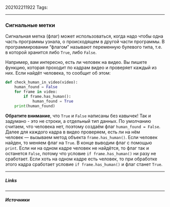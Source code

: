 202102211922
Tags: 
___
### Сигнальные метки
Сигнальная метка (флаг) может использоваться, когда надо чтобы одна часть программы узнала, о происходящем в другой части программы. В программировании “флагом” называют переменную булевого типа, т.е. в которой хранится либо `True`, либо `False`.

Например, вам интересно, есть ли человек на видео. Вы пишете функцию, которая проходит по кадрам видео и проверяет каждый из них. Если найдёт человека, то сообщит об этом:
```python
def check_human_in_video(video):
    human_found = False
    for frame in video:
        if frame.has_human():
            human_found = True
    print(human_found)
```
**Обратите внимание**, что `True` и `False` написаны без кавычек! Так и задумано - это не строки, а отдельный тип данных.
По умолчанию считаем, что человека нет, поэтому создаём флаг `human_found = False`. Далее для каждого кадра в видео проверяем, есть ли на нём человек — вызываем метод объекта `frame.has_human()`. Если человек найден, то меняем флаг на `True`. В конце выводим флаг с помощью `print`.
Если ни на одном кадре человек не найдётся, то флаг так и останется `False`, потому что условие `if frame.has_human()` ни разу не сработает.
Если хоть на одном кадре есть человек, то при обработке этого кадра сработает условие `if frame.has_human()` и флаг станет `True`.

___
##### Links


---
##### Источники
